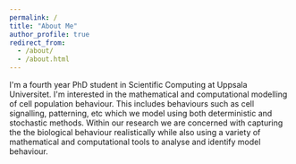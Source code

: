 ```yaml
---
permalink: /
title: "About Me"
author_profile: true
redirect_from: 
  - /about/
  - /about.html
---
```


I'm a fourth year PhD student in Scientific Computing at Uppsala Universitet. I'm interested in the mathematical and computational modelling of cell population behaviour. This includes behaviours such as cell signalling, patterning, etc which we model using both deterministic and stochastic methods. Within our research we are concerned with capturing the the biological behaviour realistically while also using a variety of mathematical and computational tools to analyse and identify model behaviour.

